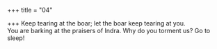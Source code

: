 +++
title = "04"

+++
Keep tearing at the boar; let the boar keep tearing at you.  
You are barking at the praisers of Indra. Why do you torment us? Go  to sleep!  
